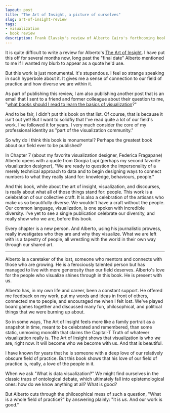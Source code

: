 ```yaml
---
layout: post
title: "The Art of Insight, a picture of ourselves"
slug: art-of-insight-review
tags:
- visualization
- book review
description: Frank Elavsky's review of Alberto Cairo's forthcoming book, The Art of Insight.
---
```


It is quite difficult to write a review for Alberto's [The Art of Insight](https://www.wiley.com/en-us/The+Art+of+Insight%3A+How+Great+Visualization+Designers+Think-p-9781119797395). I have put this off for several months now, long past the "final date" Alberto mentioned to me if I wanted my blurb to appear as a quote he'd use.

But this work is just monumental. It's stupendous. I feel so strange speaking in such hyperbole about it. It gives me a sense of connection to our field of practice and how diverse we are within it.

As part of publishing this review, I am also publishing another post that is an email that I sent to a friend and former colleague about their question to me, "[what books should I read to learn the basics of visualization](https://www.frank.computer/blog/2023/08/visualization-recommendations.html)?"

And to be fair, I didn't put this book on that list. Of course, that is because it isn't out yet! But I want to solidfiy that I've read quite a lot of our field's work. I've followed it for years. I very much consider the core of my professional identity as "part of the visualization community."

So why do I think this book is monumental? Perhaps the greatest book about our field ever to be published?

In Chapter 7 (about my favorite visualization designer, Federica Fragapane) Alberto opens with a quote from Giorgia Lupi (perhaps my second favorite visualization designer), "We are ready to question the impersonality of a merely technical approach to data and to begin designing ways to connect numbers to what they really stand for: knowledge, behaviours, people."

And this book, while about the art of insight, visualization, and discourses, is really about what all of those things stand for: people. This work is a celebration of our collective craft. It is also a celebration of the artisans who make us so beautifully diverse. We wouldn't have a craft without the people. Our common language, visualization, is one spoken with incredible diversity. I've yet to see a single publication celebrate our diversity, and really show who we are, before this book.

Every chapter is a new person. And Alberto, using his journalistic prowess, really investigates who they are and why they visualize. What we are left with is a tapestry of people, all wrestling with the world in their own way through our shared art.

<hr> 

Alberto is a caretaker of the lost, someone who mentors and connects with those who are growing. He is a ferociously talented person but has managed to live with more generosity than our field deserves. Alberto's love for the people who visualize shines through in this book. He is present with us.

Alberto has, in my own life and career, been a constant support. He offered me feedback on my work, put my words and ideas in front of others, connected me to people, and encouraged me when I felt lost. We've played board games together and discussed many fun, philosophical, and political things that we were burning up about.

So in some ways, The Art of Insight feels more like a family portrait as a snapshot in time, meant to be celebrated and remembered, than some static, unmoving monolith that claims the Capital-T Truth of whatever visualization really is. The Art of Insight shows that visualization is who *we* are, right now. It will become who we become with us. And that is beautiful.

I have known for years that he is someone with a deep love of our relatively obscure field of practice. But this book shows that his love of our field of practice is, really, a love of the people in it.

When we ask "What is data visualization?" We might find ourselves in the classic traps of ontological debate, which ultimately fall into epistemological ones: how do we know anything at all? What is good?

But Alberto cuts through the philosophical mess of such a question, "What is a whole field of practice?" by answering plainly: "It is *us*. And our work is good."